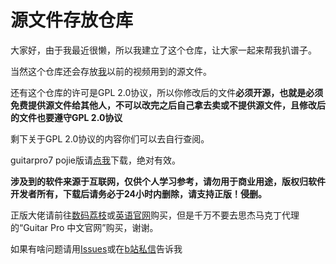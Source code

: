 # 源文件存放仓库
<p>大家好，由于我最近很懒，所以我建立了这个仓库，让大家一起来帮我扒谱子。</p>
<p>当然这个仓库还会存放<a href="https://space.bilibili.com/129328322">我</a>以前的视频用到的源文件。</p>
<p>还有这个仓库的许可是GPL 2.0协议，所以你修改后的文件<strong>必须开源，也就是必须免费提供源文件给其他人，不可以改完之后自己拿去卖或不提供源文件，且修改后的文件也要遵守GPL 2.0协议</strong></p>
<p>剩下关于GPL 2.0协议的内容你们可以去自行查阅。</p>
<p>guitarpro7 pojie版请<a href="https://feiyangjun-my.sharepoint.com/:u:/g/personal/feiyangjun__feiyangjun_onmicrosoft_com/EUUVCUWXvClFsFfxFCjJB1sBhb8RqltVS_umT3GKQznxOA?e=w7Wk89">点我</a>下载，绝对有效。</p>
<p><strong>涉及到的软件来源于互联网，仅供个人学习参考，请勿用于商业用途，版权归软件开发者所有，下载后请务必于24小时内删除，请支持正版！侵删。</strong></p>
<p>正版大佬请前往<a href="https://store.lizhi.io/site/products/id/324?cid=tkdempuy">数码荔枝</a>或<a href="https://www.guitar-pro.com/">英语官网</a>购买，但是千万不要去思杰马克丁代理的“Guitar Pro 中文官网”购买，谢谢。</p>
<p>如果有啥问题请用<a href="https://github.com/feiyangjun-1/feiyang-minchou/issues">Issues</a>或在<a href="https://message.bilibili.com/#whisper/mid129328322">b站私信</a>告诉我</p>

